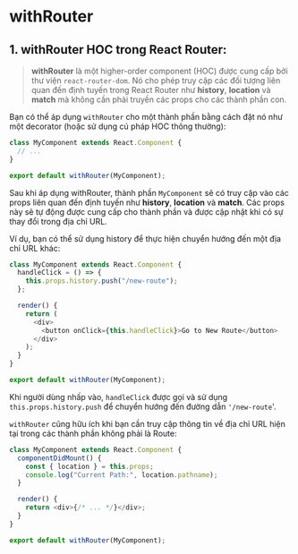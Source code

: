 # withRouter

## 1. withRouter HOC trong React Router:

> **withRouter** là một higher-order component (HOC) được cung cấp bởi thư viện `react-router-dom`. Nó cho phép truy cập các đối tượng liên quan đến định tuyến trong React Router như **history**, **location** và **match** mà không cần phải truyền các props cho các thành phần con.

Bạn có thể áp dụng `withRouter` cho một thành phần bằng cách đặt nó như một decorator (hoặc sử dụng cú pháp HOC thông thường):

```ts
class MyComponent extends React.Component {
  // ...
}

export default withRouter(MyComponent);
```

Sau khi áp dụng withRouter, thành phần `MyComponent` sẽ có truy cập vào các props liên quan đến định tuyến như **history**, **location** và **match**. Các props này sẽ tự động được cung cấp cho thành phần và được cập nhật khi có sự thay đổi trong địa chỉ URL.

Ví dụ, bạn có thể sử dụng history để thực hiện chuyển hướng đến một địa chỉ URL khác:

```ts
class MyComponent extends React.Component {
  handleClick = () => {
    this.props.history.push("/new-route");
  };

  render() {
    return (
      <div>
        <button onClick={this.handleClick}>Go to New Route</button>
      </div>
    );
  }
}

export default withRouter(MyComponent);
```

Khi người dùng nhấp vào, `handleClick` được gọi và sử dụng `this.props.history.push` để chuyển hướng đến đường dẫn `'/new-route`'.

`withRouter` cũng hữu ích khi bạn cần truy cập thông tin về địa chỉ URL hiện tại trong các thành phần không phải là Route:

```ts
class MyComponent extends React.Component {
  componentDidMount() {
    const { location } = this.props;
    console.log("Current Path:", location.pathname);
  }

  render() {
    return <div>{/* ... */}</div>;
  }
}

export default withRouter(MyComponent);
```
